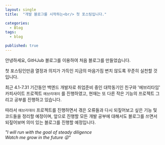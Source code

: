 ```yaml
---
layout: single
title:  "개발 블로그를 시작하는<br/> 첫 포스팅입니다."

categories:
  - Blog
tags:
  - blog

published: true
---
```


안녕하세요,
GitHJub 블로그를 이용하여 처음 블로그를 만들었습니다.

첫 포스팅인만큼 열정과 의지가 가득인 지금의 마음가짐 변치 않도록 꾸준히 실천할 것입니다.

최근 4.1-7.31 기간동안 백엔드 개발자로 취업준비 중인 대학동기인 친구와 '에브리타임' 카피사이트 프로젝트 ```에브리데이``` 를 진행하였고,
현재는 또 다른 작은 기능의 프로젝트 그리고 공부를 진행하고 있습니다.

따라서 ```에브리데이``` 프로젝트를 진행하면서 겪은 오류들과 다시 되짚어보고 싶은 기능 및 코드들을 정리할 예정이며, 앞으로 진행할 모든 개발 공부에 대해서도 블로그를 쓰면서 되짚어보며 의미 있는 블로그를 진행할 예정입니다.

*"I will run with the goal of steady diligence<br/>
Watch me grow in the future :stuck_out_tongue_winking_eye:"*


